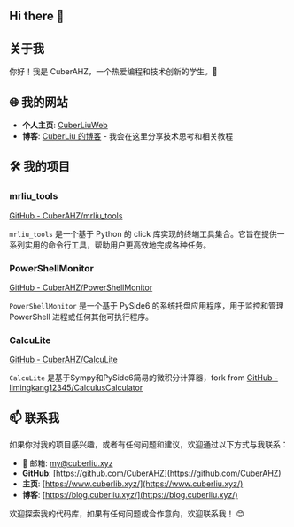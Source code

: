 ## Hi there 👋

## 关于我

你好！我是 CuberAHZ，一个热爱编程和技术创新的学生。👋

## 🌐 我的网站

- **个人主页**: [CuberLiuWeb](https://www.cuberliu.xyz/)
- **博客**: [CuberLiu 的博客](https://blog.cuberliu.xyz/) - 我会在这里分享技术思考和相关教程

## 🛠️ 我的项目

### mrliu_tools
[GitHub - CuberAHZ/mrliu_tools](https://github.com/CuberAHZ/mrliu_tools)

`mrliu_tools` 是一个基于 Python 的 click 库实现的终端工具集合。它旨在提供一系列实用的命令行工具，帮助用户更高效地完成各种任务。

### PowerShellMonitor
[GitHub - CuberAHZ/PowerShellMonitor](https://github.com/CuberAHZ/PowerShellMonitor)

`PowerShellMonitor` 是一个基于 PySide6 的系统托盘应用程序，用于监控和管理 PowerShell 进程或任何其他可执行程序。

### CalcuLite
[GitHub - CuberAHZ/CalcuLite](https://github.com/CuberAHZ/CalcuLite)

`CalcuLite` 是基于Sympy和PySide6简易的微积分计算器，fork from [GitHub - limingkang12345/CalculusCalculator](https://github.com/limingkang12345/CalculusCalculator)

## 📫 联系我

如果你对我的项目感兴趣，或者有任何问题和建议，欢迎通过以下方式与我联系：

- 📧 邮箱: my@cuberliu.xyz
- **GitHub**: [https://github.com/CuberAHZ](https://github.com/CuberAHZ)
- **主页**: [https://www.cuberlib.xyz/](https://www.cuberliu.xyz/)
- **博客**: [https://blog.cuberliu.xyz/](https://blog.cuberliu.xyz/)

欢迎探索我的代码库，如果有任何问题或合作意向，欢迎联系我！ 😊
